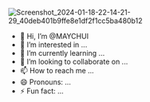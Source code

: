 ![Screenshot_2024-01-18-22-14-21-29_40deb401b9ffe8e1df2f1cc5ba480b12](https://github.com/MAYCHUI/MAYCHUI/assets/157046137/ae872067-f74d-4421-bd8e-7d11cfd073c6)
- 👋 Hi, I’m @MAYCHUI
- 👀 I’m interested in ...
- 🌱 I’m currently learning ...
- 💞️ I’m looking to collaborate on ...
- 📫 How to reach me ...
- 😄 Pronouns: ...
- ⚡ Fun fact: ...

<!---
MAYCHUI/MAYCHUI is a ✨ special ✨ repository because its `README.md` (this file) appears on your GitHub profile.
You can click the Preview link to take a look at your changes.
--->
